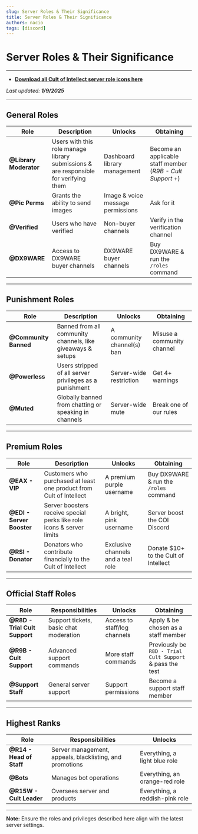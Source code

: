 ```yaml
---
slug: Server Roles & Their Significance
title: Server Roles & Their Significance
authors: nacio
tags: [discord]
---
```


# **Server Roles & Their Significance**

---

- **[Download all Cult of Intellect server role icons here](https://cultofintellect.com/docs/General/Discord/Downloads/RoleIcons/OfficialCoIRoleIcons.rar)**

_Last updated: **1/9/2025**_

---

## General Roles

| Role                  | Description                                                                                  | Unlocks                         | Obtaining                                                                                          |
|-----------------------|----------------------------------------------------------------------------------------------|---------------------------------|---------------------------------------------------------------------------------------------------|
| **@Library Moderator** | Users with this role manage library submissions & are responsible for verifying them        | Dashboard library management   | Become an applicable staff member (_R9B - Cult Support_ +)                                        |
| **@Pic Perms**         | Grants the ability to send images                                                           | Image & voice message permissions | Ask for it                                                                                       |
| **@Verified**          | Users who have verified                                                                     | Non-buyer channels             | Verify in the verification channel                                                               |
| **@DX9WARE**           | Access to DX9WARE buyer channels                                                           | DX9WARE buyer channels         | Buy DX9WARE & run the `/roles` command                                                           |

---

## Punishment Roles

| Role                  | Description                                                                                  | Unlocks                         | Obtaining                                                                                          |
|-----------------------|----------------------------------------------------------------------------------------------|---------------------------------|---------------------------------------------------------------------------------------------------|
| **@Community Banned** | Banned from all community channels, like giveaways & setups                                  | A community channel(s) ban      | Misuse a community channel                                                                       |
| **@Powerless**         | Users stripped of all server privileges as a punishment                                     | Server-wide restriction         | Get 4+ warnings                                                                                  |
| **@Muted**             | Globally banned from chatting or speaking in channels                                       | Server-wide mute                | Break one of our rules                                                                           |

---

## Premium Roles

| Role                  | Description                                                                                  | Unlocks                         | Obtaining                                                                                          |
|-----------------------|----------------------------------------------------------------------------------------------|---------------------------------|---------------------------------------------------------------------------------------------------|
| **@EAX - VIP**         | Customers who purchased at least one product from Cult of Intellect                        | A premium purple username       | Buy DX9WARE & run the `/roles` command                                                           |
| **@EDI - Server Booster** | Server boosters receive special perks like role icons & server limits                    | A bright, pink username         | Server boost the COI Discord                                                                     |
| **@RSI - Donator**     | Donators who contribute financially to the Cult of Intellect                                | Exclusive channels and a teal role | Donate $10+ to the Cult of Intellect                                                             |

---

## Official Staff Roles

| Role                  | Responsibilities                                                                            | Unlocks                         | Obtaining                                                                                          |
|-----------------------|----------------------------------------------------------------------------------------------|---------------------------------|---------------------------------------------------------------------------------------------------|
| **@R8D - Trial Cult Support** | Support tickets, basic chat moderation                                              | Access to staff/log channels    | Apply & be chosen as a staff member                                                              |
| **@R9B - Cult Support** | Advanced support commands                                                                 | More staff commands             | Previously be `R8D - Trial Cult Support` & pass the test                                         |
| **@Support Staff**     | General server support                                                                     | Support permissions             | Become a support staff member                                                                    |

---

## Highest Ranks

| Role                  | Responsibilities                                                                            | Unlocks                         |
|-----------------------|----------------------------------------------------------------------------------------------|---------------------------------|
| **@R14 - Head of Staff** | Server management, appeals, blacklisting, and promotions                                  | Everything, a light blue role  |
| **@Bots**              | Manages bot operations                                                                     | Everything, an orange-red role |
| **@R15W - Cult Leader** | Oversees server and products                                                              | Everything, a reddish-pink role|

---

**Note:** Ensure the roles and privileges described here align with the latest server settings.
